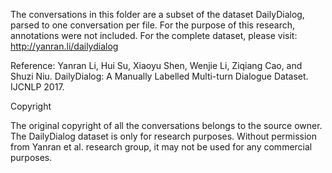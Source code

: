 The conversations in this folder are a subset of the dataset DailyDialog, parsed to one conversation per file. For the purpose of this research, annotations were not included. For the complete dataset, please visit: http://yanran.li/dailydialog

Reference: Yanran Li, Hui Su, Xiaoyu Shen, Wenjie Li, Ziqiang Cao, and Shuzi Niu. DailyDialog: A Manually Labelled Multi-turn Dialogue Dataset. IJCNLP 2017.

Copyright

The original copyright of all the conversations belongs to the source owner.
The DailyDialog dataset is only for research purposes. Without permission from Yanran et al. research group, it may not be used for any commercial purposes.